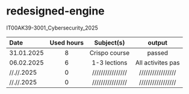 # redesigned-engine
IT00AK39-3001_Cybersecurity_2025


| Date  | Used hours | Subject(s) |  output |
| :---         |     :---:      |     :---:      |     :---:      |
| 31.01.2025 | 8 | Crispo course     | passed             |
| 06.02.2025 | 6 | 1-3 lections      | All activites pas  |
| //.//.2025 | 0 | ////////////////  | /////////////////  |
| //.//.2025 | 0 | ////////////////  | /////////////////  |
